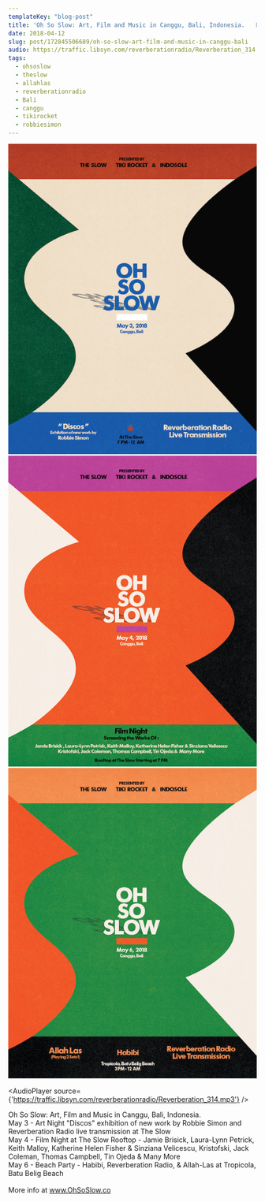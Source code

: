 ```yaml
---
templateKey: "blog-post"
title: 'Oh So Slow: Art, Film and Music in Canggu, Bali, Indonesia. ⠀ May 3 - Art Night \"Discos\" exhibition of new work by Robbie Simon...'
date: 2018-04-12
slug: post/172845506689/oh-so-slow-art-film-and-music-in-canggu-bali
audio: https://traffic.libsyn.com/reverberationradio/Reverberation_314.mp3
tags:
  - ohsoslow
  - theslow
  - allahlas
  - reverberationradio
  - Bali
  - canggu
  - tikirocket
  - robbiesimon
---
```


![Oh So Slow: Art, Film and Music in Canggu, Bali, Indonesia. ⠀ May 3 - Art Night "Discos" exhibition of new work by Robbie Simon...](../images/b038b8e064d1bdbb0b1771338911b1395c9a2ef344a8204f29d9efe42012b62e.jpg)
![Oh So Slow: Art, Film and Music in Canggu, Bali, Indonesia. ⠀ May 3 - Art Night "Discos" exhibition of new work by Robbie Simon...](../images/f6c068e3fda745a93fd6479298b7c91e3583756e18f3ec05d515a7957e029029.jpg)
![Oh So Slow: Art, Film and Music in Canggu, Bali, Indonesia. ⠀ May 3 - Art Night "Discos" exhibition of new work by Robbie Simon...](../images/031d406c4329012820e689f6ca785f5af551e1460bf52a3a151ad535180eae25.jpg)

<AudioPlayer source={'https://traffic.libsyn.com/reverberationradio/Reverberation_314.mp3'} />

<p>Oh So Slow: Art, Film and Music in Canggu, Bali, Indonesia. ⠀<br />May 3 - Art Night "Discos" exhibition of new work by Robbie Simon and Reverberation Radio live transmission at The Slow ⠀<br />May 4 - Film Night at The Slow Rooftop - Jamie Brisick, Laura-Lynn Petrick, Keith Malloy, Katherine Helen Fisher &amp; Sinziana Velicescu, Kristofski, Jack Coleman, Thomas Campbell, Tin Ojeda &amp; Many More<br />May 6 - Beach Party - Habibi, Reverberation Radio, &amp; Allah-Las at Tropicola, Batu Belig Beach<br />⠀<br />More info at&nbsp;<a href="http://www.ohsoslow.co/">www.OhSoSlow.co</a><br /></p>
